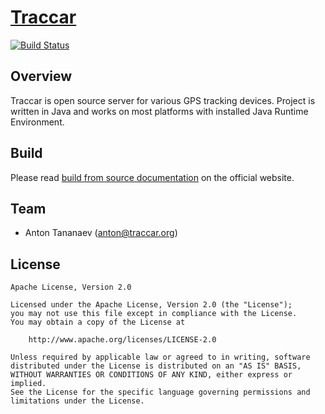 # [Traccar](https://www.traccar.org)
[![Build Status](https://travis-ci.org/tananaev/traccar.svg?branch=master)](https://travis-ci.org/tananaev/traccar)

## Overview

Traccar is open source server for various GPS tracking devices. Project is written in Java and works on most platforms with installed Java Runtime Environment.

## Build

Please read [build from source documentation](https://www.traccar.org/build/) on the official website.

## Team

- Anton Tananaev ([anton@traccar.org](mailto:anton@traccar.org))

## License

    Apache License, Version 2.0

    Licensed under the Apache License, Version 2.0 (the "License");
    you may not use this file except in compliance with the License.
    You may obtain a copy of the License at

        http://www.apache.org/licenses/LICENSE-2.0

    Unless required by applicable law or agreed to in writing, software
    distributed under the License is distributed on an "AS IS" BASIS,
    WITHOUT WARRANTIES OR CONDITIONS OF ANY KIND, either express or implied.
    See the License for the specific language governing permissions and
    limitations under the License.
